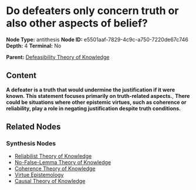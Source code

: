 # Do defeaters only concern truth or also other aspects of belief?

**Node Type:** antithesis
**Node ID:** e5501aaf-7829-4c9c-a750-7220de67c746
**Depth:** 4
**Terminal:** No

**Parent:** [Defeasibility Theory of Knowledge](defeasibility-theory-of-knowledge-synthesis-9076844c-1dd6-42a9-ade6-2bd5fa8fa542.md)

## Content

**A defeater is a truth that would undermine the justification if it were known. This statement focuses primarily on truth-related aspects.**, **There could be situations where other epistemic virtues, such as coherence or reliability, play a role in negating justification despite truth conditions.**

## Related Nodes

### Synthesis Nodes

- [Reliabilist Theory of Knowledge](reliabilist-theory-of-knowledge-synthesis-ed6c4185-b226-4145-889f-dbb7e030f76a.md)
- [No-False-Lemma Theory of Knowledge](no-false-lemma-theory-of-knowledge-synthesis-d7769c5e-1350-4de8-b468-ee2de270dd84.md)
- [Coherence Theory of Knowledge](coherence-theory-of-knowledge-synthesis-bfb204da-fe11-4b23-a0b5-d005522b8470.md)
- [Virtue Epistemology](virtue-epistemology-synthesis-f1080a64-77c8-4e04-9664-a5dc3e8e0e12.md)
- [Causal Theory of Knowledge](causal-theory-of-knowledge-synthesis-7de865a3-9143-4205-ba34-c9660e7b42b3.md)
